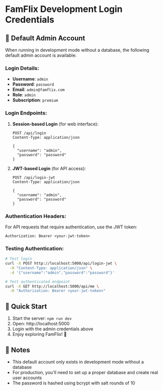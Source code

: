 # FamFlix Development Login Credentials

## 🔐 Default Admin Account

When running in development mode without a database, the following default admin account is available:

### Login Details:
- **Username**: `admin`
- **Password**: `password`
- **Email**: `admin@famflix.com`
- **Role**: `admin`
- **Subscription**: `premium`

### Login Endpoints:

1. **Session-based Login** (for web interface):
   ```
   POST /api/login
   Content-Type: application/json
   
   {
     "username": "admin",
     "password": "password"
   }
   ```

2. **JWT-based Login** (for API access):
   ```
   POST /api/login-jwt
   Content-Type: application/json
   
   {
     "username": "admin",
     "password": "password"
   }
   ```

### Authentication Headers:

For API requests that require authentication, use the JWT token:
```
Authorization: Bearer <your-jwt-token>
```

### Testing Authentication:

```bash
# Test login
curl -X POST http://localhost:5000/api/login-jwt \
  -H "Content-Type: application/json" \
  -d '{"username":"admin","password":"password"}'

# Test authenticated endpoint
curl -X GET http://localhost:5000/api/me \
  -H "Authorization: Bearer <your-jwt-token>"
```

## 🚀 Quick Start

1. Start the server: `npm run dev`
2. Open: http://localhost:5000
3. Login with the admin credentials above
4. Enjoy exploring FamFlix! 🎉

## 📝 Notes

- This default account only exists in development mode without a database
- For production, you'll need to set up a proper database and create real user accounts
- The password is hashed using bcrypt with salt rounds of 10 